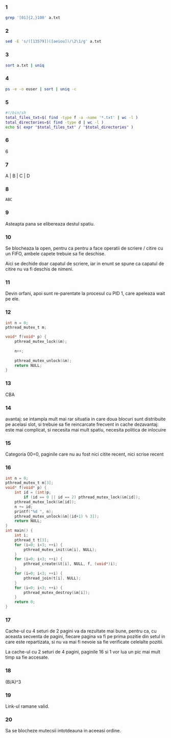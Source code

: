 ### 1
```sh
grep '[01]{2,}100' a.txt
```

### 2
```sh
sed -E 's/([13579])([aeiou])/\2\1/g' a.txt
```

### 3
```sh
sort a.txt | uniq
```

### 4
```sh
ps -e -o euser | sort | uniq -c
```

### 5
```sh
#!/bin/sh
total_files_txt=$( find -type f -a -name '*.txt' | wc -l )
total_directories=$( find -type d | wc -l )
echo $( expr "$total_files_txt" / "$total_directories" )
```

### 6
6

### 7
A
|
B
|
C
|
D

### 8
```
ABC
```

### 9
Asteapta pana se elibereaza destul spatiu.

### 10
Se blocheaza la open, pentru ca pentru a face operatii de scriere / citire cu un FIFO, ambele capete trebuie sa fie deschise.

Aici se dechide doar capatul de scriere, iar in enunt se spune ca capatul de citire nu va fi deschis de nimeni.

### 11
Devin orfani, apoi sunt re-parentate la procesul cu PID 1, care apeleaza wait pe ele.

### 12
```c
int n = 0;
pthread_mutex_t m;

void* f(void* p) {
	pthread_mutex_lock(&m);
	
	n++;
	
	pthread_mutex_unlock(&m);
	return NULL;
}
```

### 13
CBA

### 14
avantaj: se intampla mult mai rar situatia in care doua blocuri sunt distribuite pe acelasi slot, si trebuie sa fie reincarcate frecvent in cache
dezavantaj: este mai complicat, si necesita mai mult spatiu, necesita politica de inlocuire

### 15
Categoria 00=0, paginile care nu au fost nici citite recent, nici scrise recent

### 16
```c
int n = 0;
pthread_mutex_t m[3];
void* f(void* p) {
	int id = (int)p;
		if (id == 0 || id == 2) pthread_mutex_lock(&m[id]);
	pthread_mutex_lock(&m[id]);
	n += id;
	printf("%d ", n);
	pthread_mutex_unlock(&m[(id+1) % 3]);
	return NULL;
}
int main() {
	int i;
	pthread_t t[3];
	for (i=0; i<3; ++i) {
		pthread_mutex_init(&m[i], NULL);
	}
	for (i=0; i<3; ++i) {
		pthread_create(&t[i], NULL, f, (void*)i);
	}
	for (i=0; i<3; ++i) {
		pthread_join(t[i], NULL);
	}
	for (i=0; i<3; ++i) {
		pthread_mutex_destroy(&m[i]);
	}
	return 0;
}
```

### 17
Cache-ul cu 4 seturi de 2 pagini va da rezultate mai bune, pentru ca, cu aceasta secventa de pagini, fiecare pagina va fi pe prima pozitie din setul in care este repartizata, si nu va mai fi nevoie sa fie verificate celelalte pozitii.

La cache-ul cu 2 seturi de 4 pagini, paginile 16 si 1 vor lua un pic mai mult timp sa fie accesate.

### 18
(B/A)^3

### 19
Link-ul ramane valid.

### 20
Sa se blocheze mutecsii intotdeauna in aceeasi ordine.
